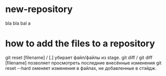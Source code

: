 # new-repository

bla bla bal a

# how to add the files to a repository

git reset [filename] / [.]                                  убирает файл/файлы из stage.
git diff / git diff [filename]                              позволяет просмотреть последние внесённые изменения
git reset --hard                                            оменяет изменения в файлах, не добавленные в стэйдж.